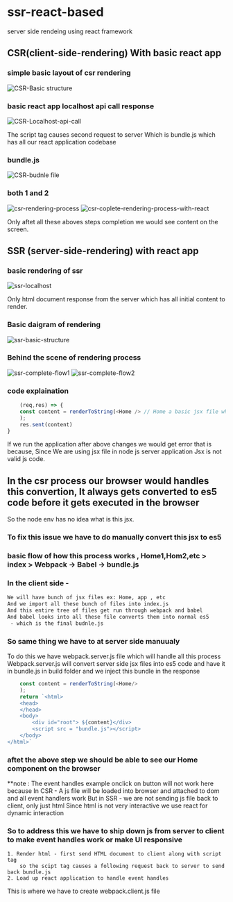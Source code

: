 # ssr-react-based
server side rendeing using react framework 

## CSR(client-side-rendering) With basic react app
### simple basic layout of csr rendering 
![CSR-Basic structure](/src/Images/csr_basic.png)

### basic react app localhost api call response 
![CSR-Localhost-api-call](/src/Images/csr_localhost.png)

The script tag causes second request to server
Which is bundle.js which has all our react application codebase  
### bundle.js
![CSR-budnle file](/src/Images/csr_bundle.png)

### both 1 and 2 
![csr-rendering-process](/src/Images/csr_time1.png)
![csr-coplete-rendering-process-with-react](/src/Images/csr_complete_round_trip.png)

Only aftet all these aboves steps completion we would see content on the screen.

## SSR (server-side-rendering) with react app

### basic rendering of ssr 
![ssr-localhost](/src/Images/ssr_localhost.png)

Only html document response from the server which has all initial content to render.

### Basic daigram of rendering
![ssr-basic-structure](/src/Images/ssr_time.png)

### Behind the scene of rendering process
![ssr-complete-flow1](/src/Images/ssr_complete_floe_1.png)
![ssr-complete-flow2](/src/Images/ssr_complete_flow_2.png)


### code explaination

```javascript
    (req,res) => {
    const content = renderToString(<Home /> // Home a basic jsx file which has some text 
    );
    res.sent(content)
}
```
If we run the application after above changes we would get error
that is because, Since We are using jsx file in node js server application
Jsx is not valid js code.

## In the csr process our browser would handles this convertion, It always gets converted to es5 code before it gets executed in the browser

So the node env has no idea what is this jsx.

### To fix this issue we have to do manually convert this jsx to es5 

### basic flow of how this process works , Home1,Hom2,etc > index > Webpack -> Babel -> bundle.js 
### In the client side  - 
```bash
We will have bunch of jsx files ex: Home, app , etc
And we import all these bunch of files into index.js
And this entire tree of files get run through webpack and babel
And babel looks into all these file converts them into normal es5 
 - which is the final budnle.js
```

### So same thing we have to at server side manuualy 
To do this we have webpack.server.js file which will handle all this process
Webpack.server.js will convert server side jsx files into es5 code and have it in bundle.js in build folder
and we inject this bundle in the response
```javascript
    const content = renderToString(<Home/>
    );
    return `<html>
    <head>
    </head>
    <body>
        <div id="root"> ${content}</div>
        <script src = "bundle.js"></script>
    </body>
</html>`
```

### aftet the above step we should be able to see our Home component on the browser


**note : The event handles example onclick on button will not work here because 
In CSR - A js file will be loaded into browser and attached to dom and all event handlers work
But in SSR - we are not sending js file back to client, only just html
Since html is not very interactive we use react for dynamic interaction

### So to address this we have to ship down js from server to client to make event handles work or make UI responsive
	1. Render html - first send HTML document to client along with script tag
        so the scipt tag causes a following request back to server to send back bundle.js 
	2. Load up react application to handle event handles 

This is where we have to create webpack.client.js file
